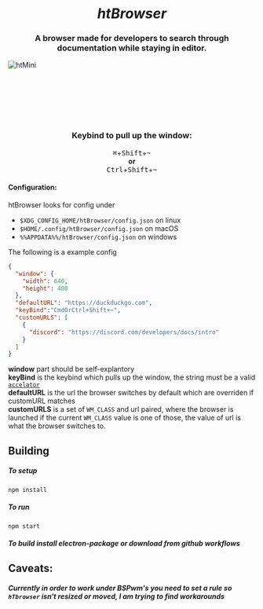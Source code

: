 <h1 align="center"><em> htBrowser </em></h1>


<h3 align="center"> A browser made for developers to search through documentation while staying in editor. </h3>

![htMini](https://user-images.githubusercontent.com/57838468/118494391-ba383300-b73f-11eb-8649-4b8792a186b8.gif)
<br/>
<br/>
<br/>
<br/>
<br/>
<br/>
<br/>
<h3 align="center"> Keybind to pull up the window: </h3>

<p align="center">
<kbd>⌘</kbd>+<kbd>Shift</kbd>+<kbd>~</kbd> <br/>
  <strong>or</strong> <br/>
<kbd>Ctrl</kbd>+<kbd>Shift</kbd>+<kbd>~</kbd>
</p>

#### Configuration:
htBrowser looks for config under
- `$XDG_CONFIG_HOME/htBrowser/config.json` on linux 
- `$HOME/.config/htBrowser/config.json` on macOS 
- `%%APPDATA%%/htBrowser/config.json` on windows


The following is a example config
```json
{
  "window": {
    "width": 640,
    "height": 400
  },
  "defaultURL": "https://duckduckgo.com",
  "keyBind":"CmdOrCtrl+Shift+~",
  "customURLS": [
    {
      "discord": "https://discord.com/developers/docs/intro"
    }
  ]
}
```
**window** part should be self-explantory \
**keyBind** is the keybind which pulls up the window, the string must be a valid [`accelator`](https://www.electronjs.org/docs/api/accelerator#accelerator)\
**defaultURL** is the url the browser switches by default which are overriden if customURL matches \
**customURLS** is a set of `WM_CLASS` and url paired, where the browser is launched if the current `WM_CLASS` value is one of those, the value of url is what the browser switches to.


## Building
##### To setup
```
npm install
```

##### To run
```
npm start
```
##### To build install electron-package or download from github workflows



## Caveats:
##### Currently in order to work under BSPwm's you need to set a rule so `hTbrowser` isn't resized or moved, I am trying to find workarounds
